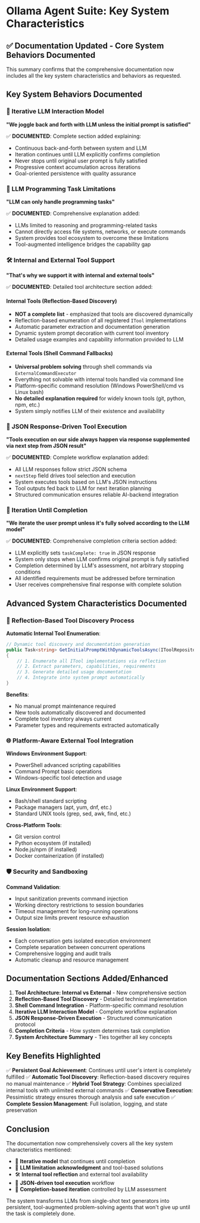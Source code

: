 # Ollama Agent Suite: Key System Characteristics

## ✅ Documentation Updated - Core System Behaviors Documented

This summary confirms that the comprehensive documentation now includes all the key system characteristics and behaviors as requested.

## Key System Behaviors Documented

### 🔄 Iterative LLM Interaction Model

**"We joggle back and forth with LLM unless the initial prompt is satisfied"**

✅ **DOCUMENTED**: Complete section added explaining:
- Continuous back-and-forth between system and LLM
- Iteration continues until LLM explicitly confirms completion
- Never stops until original user prompt is fully satisfied
- Progressive context accumulation across iterations
- Goal-oriented persistence with quality assurance

### 🎯 LLM Programming Task Limitations

**"LLM can only handle programming tasks"**

✅ **DOCUMENTED**: Comprehensive explanation added:
- LLMs limited to reasoning and programming-related tasks
- Cannot directly access file systems, networks, or execute commands
- System provides tool ecosystem to overcome these limitations
- Tool-augmented intelligence bridges the capability gap

### 🛠️ Internal and External Tool Support

**"That's why we support it with internal and external tools"**

✅ **DOCUMENTED**: Detailed tool architecture section added:

#### Internal Tools (Reflection-Based Discovery)
- **NOT a complete list** - emphasized that tools are discovered dynamically
- Reflection-based enumeration of all registered `ITool` implementations
- Automatic parameter extraction and documentation generation
- Dynamic system prompt decoration with current tool inventory
- Detailed usage examples and capability information provided to LLM

#### External Tools (Shell Command Fallbacks)
- **Universal problem solving** through shell commands via `ExternalCommandExecutor`
- Everything not solvable with internal tools handled via command line
- Platform-specific command resolution (Windows PowerShell/cmd vs Linux bash)
- **No detailed explanation required** for widely known tools (git, python, npm, etc.)
- System simply notifies LLM of their existence and availability

### 📄 JSON Response-Driven Tool Execution

**"Tools execution on our side always happen via response supplemented via next step from JSON result"**

✅ **DOCUMENTED**: Complete workflow explanation added:
- All LLM responses follow strict JSON schema
- `nextStep` field drives tool selection and execution
- System executes tools based on LLM's JSON instructions
- Tool outputs fed back to LLM for next iteration planning
- Structured communication ensures reliable AI-backend integration

### 🔁 Iteration Until Completion

**"We iterate the user prompt unless it's fully solved according to the LLM model"**

✅ **DOCUMENTED**: Comprehensive completion criteria section added:
- LLM explicitly sets `taskComplete: true` in JSON response
- System only stops when LLM confirms original prompt is fully satisfied
- Completion determined by LLM's assessment, not arbitrary stopping conditions
- All identified requirements must be addressed before termination
- User receives comprehensive final response with complete solution

## Advanced System Characteristics Documented

### 🔧 Reflection-Based Tool Discovery Process

**Automatic Internal Tool Enumeration**:
```csharp
// Dynamic tool discovery and documentation generation
public Task<string> GetInitialPromptWithDynamicToolsAsync(IToolRepository toolRepository)
{
    // 1. Enumerate all ITool implementations via reflection
    // 2. Extract parameters, capabilities, requirements
    // 3. Generate detailed usage documentation
    // 4. Integrate into system prompt automatically
}
```

**Benefits**:
- No manual prompt maintenance required
- New tools automatically discovered and documented
- Complete tool inventory always current
- Parameter types and requirements extracted automatically

### 🌐 Platform-Aware External Tool Integration

**Windows Environment Support**:
- PowerShell advanced scripting capabilities
- Command Prompt basic operations
- Windows-specific tool detection and usage

**Linux Environment Support**:
- Bash/shell standard scripting
- Package managers (apt, yum, dnf, etc.)
- Standard UNIX tools (grep, sed, awk, find, etc.)

**Cross-Platform Tools**:
- Git version control
- Python ecosystem (if installed)
- Node.js/npm (if installed)
- Docker containerization (if installed)

### 🛡️ Security and Sandboxing

**Command Validation**:
- Input sanitization prevents command injection
- Working directory restrictions to session boundaries
- Timeout management for long-running operations
- Output size limits prevent resource exhaustion

**Session Isolation**:
- Each conversation gets isolated execution environment
- Complete separation between concurrent operations
- Comprehensive logging and audit trails
- Automatic cleanup and resource management

## Documentation Sections Added/Enhanced

1. **Tool Architecture: Internal vs External** - New comprehensive section
2. **Reflection-Based Tool Discovery** - Detailed technical implementation
3. **Shell Command Integration** - Platform-specific command resolution
4. **Iterative LLM Interaction Model** - Complete workflow explanation
5. **JSON Response-Driven Execution** - Structured communication protocol
6. **Completion Criteria** - How system determines task completion
7. **System Architecture Summary** - Ties together all key concepts

## Key Benefits Highlighted

✅ **Persistent Goal Achievement**: Continues until user's intent is completely fulfilled
✅ **Automatic Tool Discovery**: Reflection-based discovery requires no manual maintenance
✅ **Hybrid Tool Strategy**: Combines specialized internal tools with unlimited external commands
✅ **Conservative Execution**: Pessimistic strategy ensures thorough analysis and safe execution
✅ **Complete Session Management**: Full isolation, logging, and state preservation

## Conclusion

The documentation now comprehensively covers all the key system characteristics mentioned:

- 🔄 **Iterative model** that continues until completion
- 🎯 **LLM limitation acknowledgment** and tool-based solutions
- 🛠️ **Internal tool reflection** and external tool availability
- 📄 **JSON-driven tool execution** workflow
- 🔁 **Completion-based iteration** controlled by LLM assessment

The system transforms LLMs from single-shot text generators into persistent, tool-augmented problem-solving agents that won't give up until the task is completely done.
